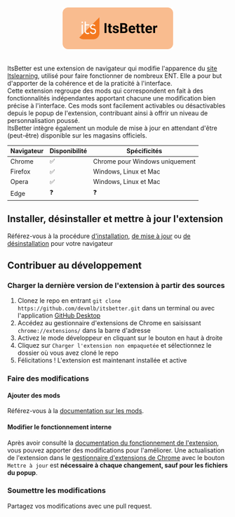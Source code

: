 # <p align="center"><img src="https://github.com/devmlb/itsbetter/blob/main/icons/banner.png?raw=true"  width="50%"></p>

ItsBetter est une extension de navigateur qui modifie l'apparence du [site Itslearning](https://itslearning.com/index.aspx), utilisé pour faire fonctionner de nombreux ENT. Elle a pour but d'apporter de la cohérence et de la praticité à l'interface.  
Cette extension regroupe des mods qui correspondent en fait à des fonctionnalités indépendantes apportant chacune une modification bien précise à l'interface. Ces mods sont facilement activables ou désactivables depuis le popup de l'extension, contribuant ainsi à offrir un niveau de personnalisation poussé.  
ItsBetter intègre également un module de mise à jour en attendant d'être (peut-être) disponible sur les magasins officiels.

| Navigateur | Disponibilité | Spécificités
|--|--|--|
| Chrome | ✅ | Chrome pour Windows uniquement |
| Firefox | ✅ | Windows, Linux et Mac |
| Opera | ✅ | Windows, Linux et Mac |
| Edge| ❓ | ❓ |

## Installer, désinstaller et mettre à jour l'extension

Référez-vous à la procédure [d'installation](https://github.com/devmlb/itsbetter/wiki/Installation,-mise-%C3%A0-jour-et-d%C3%A9sinstallation#installation), [de mise à jour](https://github.com/devmlb/itsbetter/wiki/Installation,-mise-%C3%A0-jour-et-d%C3%A9sinstallation#mise-%C3%A0-jour) ou [de désinstallation](https://github.com/devmlb/itsbetter/wiki/Installation,-mise-%C3%A0-jour-et-d%C3%A9sinstallation#d%C3%A9sinstallation) pour votre navigateur

## Contribuer au développement

### Charger la dernière version de l'extension à partir des sources

1. Clonez le repo en entrant `git clone https://github.com/devmlb/itsbetter.git` dans un terminal ou avec l'application [GitHub Desktop](https://desktop.github.com/)
2. Accédez au gestionnaire d'extensions de Chrome en saisissant `chrome://extensions/` dans la barre d'adresse
3. Activez le mode développeur en cliquant sur le bouton en haut à droite
4. Cliquez sur `Charger l'extension non empaquetée` et sélectionnez le dossier où vous avez cloné le repo
5. Félicitations ! L'extension est maintenant installée et active

### Faire des modifications

#### Ajouter des mods

Référez-vous à la [documentation sur les mods](https://github.com/devmlb/itsbetter/wiki/Mods).

#### Modifier le fonctionnement interne

Après avoir consulté la [documentation du fonctionnement de l'extension](https://github.com/devmlb/itsbetter/wiki/Accueil), vous pouvez apporter des modifications pour l'améliorer. Une actualisation de l'extension dans le [gestionnaire d'extensions de Chrome](chrome://extensions/) avec le bouton `Mettre à jour` est **nécessaire à chaque changement, sauf pour les fichiers du popup**.

### Soumettre les modifications

Partagez vos modifications avec une pull request.
